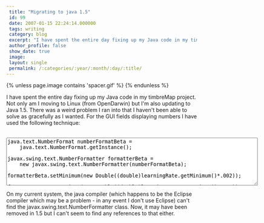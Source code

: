 ```yaml
---
 title: "Migrating to java 1.5"
 id: 99
 date: 2007-01-15 22:24:14.000000
 tags: writing
 category: blog
 excerpt: "I have spent the entire day fixing up my Java code in my timbreMap project. Not only am I moving to Linux (from OpenDarwin) but I'm also updating to Java 1.5. There was a weird problem I ran into that..."
 author_profile: false
 show_date: true
 image: 
 layout: single
 permalink: /:categories/:year/:month/:day/:title/
---
```

{% unless page.image contains 'spacer.gif' %}
{% endunless %}

I have spent the entire day fixing up my Java code in my timbreMap project. Not only am I moving to Linux (from OpenDarwin) but I'm also updating to Java 1.5. There was a weird problem I ran into that I haven't been able to solve as gracefully as I wanted. For the GUI fields displaying numbers I have used the following technique:

<br />


<textarea cols="80" name="text" rows="8">
java.text.NumberFormat numberFormatBeta =
    java.text.NumberFormat.getInstance();

javax.swing.text.NumberFormatter formatterBeta = 
    new javax.swing.text.NumberFormatter(numberFormatBeta);

formatterBeta.setMinimum(new Double((double)learningRate.getMinimum()*.002));

formatterBeta.setMaximum(new Double((double)learningRate.getMaximum()*.002));

JFormattedTextField betaField = new JFormattedTextField(formatterBeta);
</textarea>


<br />

On my current system, the java compiler (which happens to be the Eclipse compiler which may be a problem - in any event I don't use Eclipse) can't find the javax.swing.text.NumberFormatter class. Now, it may have been removed in 1.5 but I can't seem to find any references to that either.
